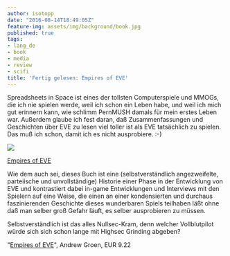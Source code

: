 ```yaml
---
author: isotopp
date: "2016-08-14T18:49:05Z"
feature-img: assets/img/background/book.jpg
published: true
tags:
- lang_de
- book
- media
- review
- scifi
title: 'Fertig gelesen: Empires of EVE'
---
```

Spreadsheets in Space ist eines der tollsten Computerspiele und MMOGs, die ich nie spielen werde, weil ich schon ein Leben habe, und weil ich mich gut erinnern kann, wie schlimm PernMUSH damals für mein erstes Leben war. Außerdem glaube ich fest daran, daß Zusammenfassungen und Geschichten über EVE zu lesen viel toller ist als EVE tatsächlich zu spielen. Das muß ich schon, damit ich es nicht ausprobiere. :-)

[![](/uploads/2016/08/eve.jpg)](https://www.amazon.de/dp/B01DONPR0M)

[Empires of EVE](https://www.amazon.de/dp/B01DONPR0M)

Wie dem auch sei, dieses Buch ist eine (selbstverständlich angezweifelte, parteiische und unvollständige) Historie einer Phase in der Entwicklung von EVE und kontrastiert dabei in-game Entwicklungen und Interviews mit den Spielern auf eine Weise, die einen an einer kondensierten und durchaus faszinierenden Geschichte dieses wunderbaren Spiels teilhaben läßt ohne daß man selber groß Gefahr läuft, es selber ausprobieren zu müssen.

Selbstverständlich ist das alles Nullsec-Kram, denn welcher Vollblutpilot würde sich sich schon lange mit Highsec Grinding abgeben?

"[Empires of EVE](https://www.amazon.de/dp/B01DONPR0M)", Andrew Groen, EUR 9.22
